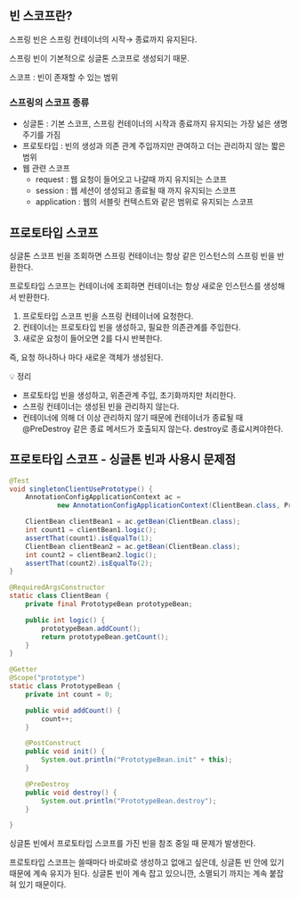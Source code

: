 ## 빈 스코프란?

스프링 빈은 스프링 컨테이너의 시작→ 종료까지 유지된다.

스프링 빈이 기본적으로 싱글톤 스코프로 생성되기 때문.

스코프 : 빈이 존재할 수 있는 범위

### 스프링의 스코프 종류

- 싱글톤 : 기본 스코프, 스프링 컨테이너의 시작과 종료까지 유지되는 가장 넒은 생명주기를 가짐
- 프로토타입 : 빈의 생성과 의존 관계 주입까지만 관여하고 더는 관리하지 않는 짧은 범위
- 웹 관련 스코프
    - request : 웹 요청이 들어오고 나갈때 까지 유지되는 스코프
    - session : 웹 세션이 생성되고 종료될 때 까지 유지되는 스코프
    - application : 웹의 서블릿 컨텍스트와 같은 범위로 유지되는 스코프

## 프로토타입 스코프

싱글톤 스코프 빈을 조회하면 스프링 컨테이너는 항상 같은 인스턴스의 스프링 빈을 반환한다.

프로토타입 스코프는 컨테이너에 조회하면 컨테이너는 항상 새로운 인스턴스를 생성해서 반환한다.

1. 프로토타입 스코프 빈을 스프링 컨테이너에 요청한다.
2. 컨테이너는 프로토타입 빈을 생성하고, 필요한 의존관계를 주입한다.
3. 새로운 요청이 들어오면 2를 다시 반복한다.

즉, 요청 하나하나 마다 새로운 객체가 생성된다.

<aside>
💡 정리

- 프로토타입 빈을 생성하고, 위존관계 주입, 초기화까지만 처리한다.
- 스프링 컨테이너는 생성된 빈을 관리하지 않는다.
- 컨테이너에 의해 더 이상 관리하지 않기 때문에 컨테이너가 종료될 때 @PreDestroy 같은 종료 메서드가 호출되지 않는다. destroy로 종료시켜야한다.
</aside>

## 프로토타입 스코프 - 싱글톤 빈과 사용시 문제점

```java
@Test
void singletonClientUsePrototype() {
    AnnotationConfigApplicationContext ac =
            new AnnotationConfigApplicationContext(ClientBean.class, PrototypeBean.class);

    ClientBean clientBean1 = ac.getBean(ClientBean.class);
    int count1 = clientBean1.logic();
    assertThat(count1).isEqualTo(1);
    ClientBean clientBean2 = ac.getBean(ClientBean.class);
    int count2 = clientBean2.logic();
    assertThat(count2).isEqualTo(2);
}

@RequiredArgsConstructor
static class ClientBean {
    private final PrototypeBean prototypeBean;

    public int logic() {
        prototypeBean.addCount();
        return prototypeBean.getCount();
    }
}

@Getter
@Scope("prototype")
static class PrototypeBean {
    private int count = 0;

    public void addCount() {
        count++;
    }

    @PostConstruct
    public void init() {
        System.out.println("PrototypeBean.init" + this);
    }

    @PreDestroy
    public void destroy() {
        System.out.println("PrototypeBean.destroy");
    }

}
```

싱글톤 빈에서 프로토타입 스코프를 가진 빈을 참조 중일 때 문제가 발생한다.

프로토타입 스코프는 쓸때마다 바로바로 생성하고 없애고 싶은데, 싱글톤 빈 안에 있기 때문에 계속 유지가 된다. 싱글톤 빈이 계속 잡고 있으니깐, 소멸되기 까지는 계속 붙잡혀 있기 때문이다.